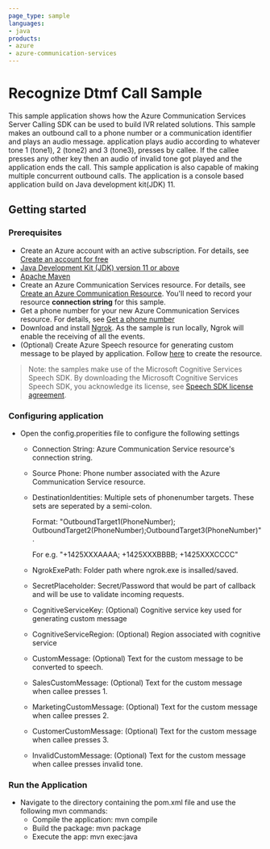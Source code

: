 ```yaml
---
page_type: sample
languages:
- java
products:
- azure
- azure-communication-services
---
```


# Recognize Dtmf Call Sample

This sample application shows how the Azure Communication Services Server Calling SDK can be used to build IVR related solutions. This sample makes an outbound call to a phone number or a communication identifier and plays an audio message. application plays audio according to whatever tone 1 (tone1), 2 (tone2) and 3 (tone3), presses by callee. If the callee presses any other key then an audio of invalid tone got played and the application ends the call. This sample application is also capable of making multiple concurrent outbound calls.
The application is a console based application build on Java development kit(JDK) 11.

## Getting started

### Prerequisites

- Create an Azure account with an active subscription. For details, see [Create an account for free](https://azure.microsoft.com/free/)
- [Java Development Kit (JDK) version 11 or above](https://docs.microsoft.com/azure/developer/java/fundamentals/java-jdk-install)
- [Apache Maven](https://maven.apache.org/download.cgi)
- Create an Azure Communication Services resource. For details, see [Create an Azure Communication Resource](https://docs.microsoft.com/azure/communication-services/quickstarts/create-communication-resource). You'll need to record your resource **connection string** for this sample.
- Get a phone number for your new Azure Communication Services resource. For details, see [Get a phone number](https://docs.microsoft.com/azure/communication-services/quickstarts/telephony-sms/get-phone-number?pivots=platform-azp)
- Download and install [Ngrok](https://www.ngrok.com/download). As the sample is run locally, Ngrok will enable the receiving of all the events.
- (Optional) Create Azure Speech resource for generating custom message to be played by application. Follow [here](https://docs.microsoft.com/azure/cognitive-services/speech-service/overview#try-the-speech-service-for-free) to create the resource.

> Note: the samples make use of the Microsoft Cognitive Services Speech SDK. By downloading the Microsoft Cognitive Services Speech SDK, you acknowledge its license, see [Speech SDK license agreement](https://aka.ms/csspeech/license201809).

### Configuring application

- Open the config.properities file to configure the following settings

	- Connection String: Azure Communication Service resource's connection string.
	- Source Phone: Phone number associated with the Azure Communication Service resource.
	- DestinationIdentities: Multiple sets of phonenumber targets. These sets are seperated by a semi-colon.

    	Format: "OutboundTarget1(PhoneNumber); OutboundTarget2(PhoneNumber);OutboundTarget3(PhoneNumber)".

	  	For e.g. "+1425XXXAAAA; +1425XXXBBBB; +1425XXXCCCC"

	- NgrokExePath: Folder path where ngrok.exe is insalled/saved.
	- SecretPlaceholder: Secret/Password that would be part of callback and will be use to validate incoming requests.
	- CognitiveServiceKey: (Optional) Cognitive service key used for generating custom message
	- CognitiveServiceRegion: (Optional) Region associated with cognitive service
	- CustomMessage: (Optional) Text for the custom message to be converted to speech.
	- SalesCustomMessage: (Optional) Text for the custom message when callee presses 1.
	- MarketingCustomMessage: (Optional) Text for the custom message when callee presses 2.
	- CustomerCustomMessage: (Optional) Text for the custom message when callee presses 3.
	- InvalidCustomMessage: (Optional) Text for the custom message when callee presses invalid tone.

### Run the Application

- Navigate to the directory containing the pom.xml file and use the following mvn commands:
	- Compile the application: mvn compile
	- Build the package: mvn package
	- Execute the app: mvn exec:java
